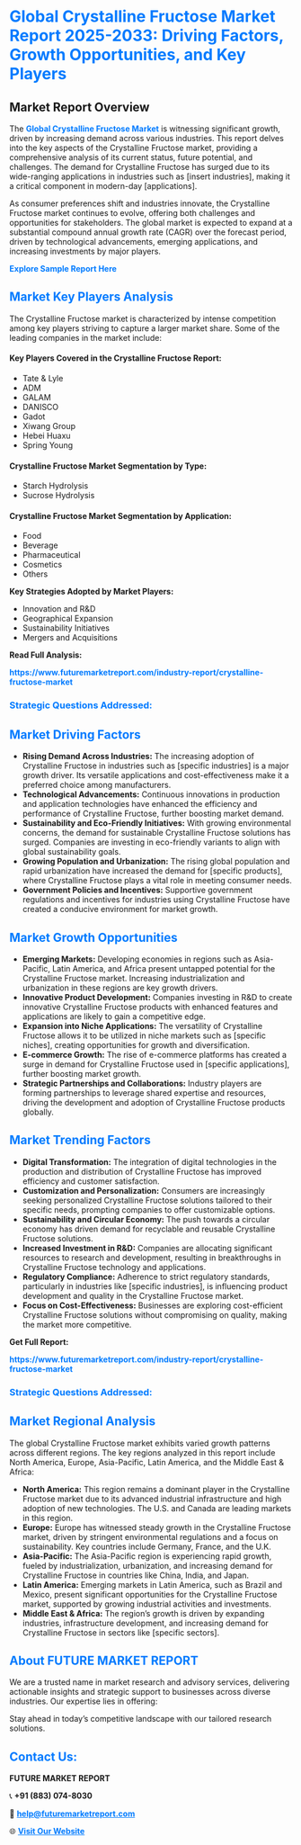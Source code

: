 <h1 style="color: #007BFF;">Global Crystalline Fructose Market Report 2025-2033: Driving Factors, Growth Opportunities, and Key Players</h1>

<section id="overview">
<h2>Market Report Overview</h2>
<p>The <a href="https://www.futuremarketreport.com/industry-report/crystalline-fructose-market" style="color: #007BFF; text-decoration: none;"><strong>Global Crystalline Fructose Market</strong></a> is witnessing significant growth, driven by increasing demand across various industries. This report delves into the key aspects of the Crystalline Fructose market, providing a comprehensive analysis of its current status, future potential, and challenges. The demand for Crystalline Fructose has surged due to its wide-ranging applications in industries such as [insert industries], making it a critical component in modern-day [applications].</p>
<p>As consumer preferences shift and industries innovate, the Crystalline Fructose market continues to evolve, offering both challenges and opportunities for stakeholders. The global market is expected to expand at a substantial compound annual growth rate (CAGR) over the forecast period, driven by technological advancements, emerging applications, and increasing investments by major players.</p>
</section>

<section id="overview">
<p><a href="https://www.futuremarketreport.com/request-sample/reportId=87936" style="color: #007BFF; text-decoration: none;"><strong>Explore Sample Report Here</strong></a></p>
</section>

<section id="key-players">
<h2 style="color: #007BFF;">Market Key Players Analysis</h2>
<p>The Crystalline Fructose market is characterized by intense competition among key players striving to capture a larger market share. Some of the leading companies in the market include:</p>
<h4>Key Players Covered in the Crystalline Fructose Report:</h4>
<ul><li>Tate &amp; Lyle</li><li>ADM</li><li>GALAM</li><li>DANISCO</li><li>Gadot</li><li>Xiwang Group</li><li>Hebei Huaxu</li><li>Spring Young</li></ul>
<h4>Crystalline Fructose Market Segmentation by Type:</h4>
<ul><li>Starch Hydrolysis</li><li>Sucrose Hydrolysis</li></ul>

<h4>Crystalline Fructose Market Segmentation by Application:</h4>
<ul><li>Food</li><li>Beverage</li><li>Pharmaceutical</li><li>Cosmetics</li><li>Others</li></ul>
<p><strong>Key Strategies Adopted by Market Players:</strong></p>
<ul>
<li>Innovation and R&D</li>
<li>Geographical Expansion</li>
<li>Sustainability Initiatives</li>
<li>Mergers and Acquisitions</li>
</ul>
</section>

<section>
<p><strong>Read Full Analysis: </strong></p><a href="https://www.futuremarketreport.com/industry-report/crystalline-fructose-market" style="color: #007BFF; text-decoration: none;"><strong>https://www.futuremarketreport.com/industry-report/crystalline-fructose-market</strong></a>
<h3 style="color: #007BFF;">Strategic Questions Addressed:</h3>
</section>

<section id="driving-factors">
<h2 style="color: #007BFF;">Market Driving Factors</h2>
<ul>
<li><strong>Rising Demand Across Industries:</strong> The increasing adoption of Crystalline Fructose in industries such as [specific industries] is a major growth driver. Its versatile applications and cost-effectiveness make it a preferred choice among manufacturers.</li>
<li><strong>Technological Advancements:</strong> Continuous innovations in production and application technologies have enhanced the efficiency and performance of Crystalline Fructose, further boosting market demand.</li>
<li><strong>Sustainability and Eco-Friendly Initiatives:</strong> With growing environmental concerns, the demand for sustainable Crystalline Fructose solutions has surged. Companies are investing in eco-friendly variants to align with global sustainability goals.</li>
<li><strong>Growing Population and Urbanization:</strong> The rising global population and rapid urbanization have increased the demand for [specific products], where Crystalline Fructose plays a vital role in meeting consumer needs.</li>
<li><strong>Government Policies and Incentives:</strong> Supportive government regulations and incentives for industries using Crystalline Fructose have created a conducive environment for market growth.</li>
</ul>
</section>

<section id="growth-opportunities">
<h2 style="color: #007BFF;">Market Growth Opportunities</h2>
<ul>
<li><strong>Emerging Markets:</strong> Developing economies in regions such as Asia-Pacific, Latin America, and Africa present untapped potential for the Crystalline Fructose market. Increasing industrialization and urbanization in these regions are key growth drivers.</li>
<li><strong>Innovative Product Development:</strong> Companies investing in R&D to create innovative Crystalline Fructose products with enhanced features and applications are likely to gain a competitive edge.</li>
<li><strong>Expansion into Niche Applications:</strong> The versatility of Crystalline Fructose allows it to be utilized in niche markets such as [specific niches], creating opportunities for growth and diversification.</li>
<li><strong>E-commerce Growth:</strong> The rise of e-commerce platforms has created a surge in demand for Crystalline Fructose used in [specific applications], further boosting market growth.</li>
<li><strong>Strategic Partnerships and Collaborations:</strong> Industry players are forming partnerships to leverage shared expertise and resources, driving the development and adoption of Crystalline Fructose products globally.</li>
</ul>
</section>

<section id="trending-factors">
<h2 style="color: #007BFF;">Market Trending Factors</h2>
<ul>
<li><strong>Digital Transformation:</strong> The integration of digital technologies in the production and distribution of Crystalline Fructose has improved efficiency and customer satisfaction.</li>
<li><strong>Customization and Personalization:</strong> Consumers are increasingly seeking personalized Crystalline Fructose solutions tailored to their specific needs, prompting companies to offer customizable options.</li>
<li><strong>Sustainability and Circular Economy:</strong> The push towards a circular economy has driven demand for recyclable and reusable Crystalline Fructose solutions.</li>
<li><strong>Increased Investment in R&D:</strong> Companies are allocating significant resources to research and development, resulting in breakthroughs in Crystalline Fructose technology and applications.</li>
<li><strong>Regulatory Compliance:</strong> Adherence to strict regulatory standards, particularly in industries like [specific industries], is influencing product development and quality in the Crystalline Fructose market.</li>
<li><strong>Focus on Cost-Effectiveness:</strong> Businesses are exploring cost-efficient Crystalline Fructose solutions without compromising on quality, making the market more competitive.</li>
</ul>
</section>

<section>
<p><strong>Get Full Report: </strong></p><a href="https://www.futuremarketreport.com/industry-report/crystalline-fructose-market" style="color: #007BFF; text-decoration: none;"><strong>https://www.futuremarketreport.com/industry-report/crystalline-fructose-market</strong></a>
<h3 style="color: #007BFF;">Strategic Questions Addressed:</h3>
</section>


<section id="regional-analysis">
<h2 style="color: #007BFF;">Market Regional Analysis</h2>
<p>The global Crystalline Fructose market exhibits varied growth patterns across different regions. The key regions analyzed in this report include North America, Europe, Asia-Pacific, Latin America, and the Middle East & Africa:</p>
<ul>
<li><strong>North America:</strong> This region remains a dominant player in the Crystalline Fructose market due to its advanced industrial infrastructure and high adoption of new technologies. The U.S. and Canada are leading markets in this region.</li>
<li><strong>Europe:</strong> Europe has witnessed steady growth in the Crystalline Fructose market, driven by stringent environmental regulations and a focus on sustainability. Key countries include Germany, France, and the U.K.</li>
<li><strong>Asia-Pacific:</strong> The Asia-Pacific region is experiencing rapid growth, fueled by industrialization, urbanization, and increasing demand for Crystalline Fructose in countries like China, India, and Japan.</li>
<li><strong>Latin America:</strong> Emerging markets in Latin America, such as Brazil and Mexico, present significant opportunities for the Crystalline Fructose market, supported by growing industrial activities and investments.</li>
<li><strong>Middle East & Africa:</strong> The region’s growth is driven by expanding industries, infrastructure development, and increasing demand for Crystalline Fructose in sectors like [specific sectors].</li>
</ul>
</section>

<footer>
<h2 style="color: #007BFF;">About FUTURE MARKET REPORT</h2>
<p>We are a trusted name in market research and advisory services, delivering actionable insights and strategic support to businesses across diverse industries. Our expertise lies in offering:</p>

<p>Stay ahead in today’s competitive landscape with our tailored research solutions.</p>

<h2 style="color: #007BFF;">Contact Us:</h2>
<p><strong>FUTURE MARKET REPORT</strong></p>
<p>📞 <strong>+91 (883) 074-8030</strong></p>
<p>📧 <strong><a href="mailto:help@futuremarketreport.com" style="color: #007BFF;">help@futuremarketreport.com</a></strong></p>
<p>🌐 <strong><a href="https://www.futuremarketreport.com/" style="color: #007BFF;">Visit Our Website</a></strong></p>
</footer>